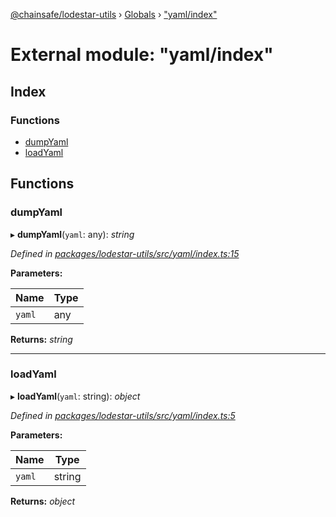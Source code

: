 [@chainsafe/lodestar-utils](../README.md) › [Globals](../globals.md) › ["yaml/index"](_yaml_index_.md)

# External module: "yaml/index"

## Index

### Functions

* [dumpYaml](_yaml_index_.md#dumpyaml)
* [loadYaml](_yaml_index_.md#loadyaml)

## Functions

###  dumpYaml

▸ **dumpYaml**(`yaml`: any): *string*

*Defined in [packages/lodestar-utils/src/yaml/index.ts:15](https://github.com/ChainSafe/lodestar/blob/d092a7def/packages/lodestar-utils/src/yaml/index.ts#L15)*

**Parameters:**

Name | Type |
------ | ------ |
`yaml` | any |

**Returns:** *string*

___

###  loadYaml

▸ **loadYaml**(`yaml`: string): *object*

*Defined in [packages/lodestar-utils/src/yaml/index.ts:5](https://github.com/ChainSafe/lodestar/blob/d092a7def/packages/lodestar-utils/src/yaml/index.ts#L5)*

**Parameters:**

Name | Type |
------ | ------ |
`yaml` | string |

**Returns:** *object*
